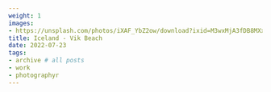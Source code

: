 ```yaml
---
weight: 1
images:
- https://unsplash.com/photos/iXAF_YbZ2ow/download?ixid=M3wxMjA3fDB8MXxhbGx8MjV8fHx8fHwyfHwxNzAwMTIxNjcwfA&force=true
title: Iceland - Vik Beach 
date: 2022-07-23
tags:
- archive # all posts
- work
- photographyr
---
```


